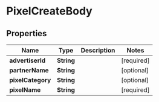 # PixelCreateBody

## Properties
Name | Type | Description | Notes
------------ | ------------- | ------------- | -------------
**advertiserId** | **String** |  |[required]  
**partnerName** | **String** |  |  [optional]
**pixelCategory** | **String** |  |  [optional]
**pixelName** | **String** |  |[required]  
